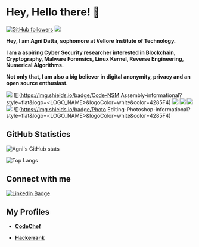 # **Hey, Hello there! :wave:**

[![GitHub followers](https://img.shields.io/github/followers/datta-agni?label=Follow&style=social)](https://github.com/datta-agni/?tab=followers) ![](https://komarev.com/ghpvc/?username=datta-agni&color=4285F4)

**Hey, I am Agni Datta, sophomore at Vellore Institute of Technology.**

**I am a aspiring Cyber Security researcher interested in Blockchain, Cryptography, Malware Forensics, Linux Kernel, Reverse Engineering, Numerical Algorithms.**

**Not only that, I am also a big believer in digital anonymity, privacy and an open source enthusiast.**

![](https://img.shields.io/badge/OS-Linux/Unix-informational?style=flat&logo=<LOGO_NAME>&logoColor=white&color=4285F4) ![](https://img.shields.io/badge/Code-NSM Assembly-informational?style=flat&logo=<LOGO_NAME>&logoColor=white&color=4285F4) ![](https://img.shields.io/badge/Code-C-informational?style=flat&logo=<LOGO_NAME>&logoColor=white&color=4285F4) ![](https://img.shields.io/badge/Code-Java-informational?style=flat&logo=<LOGO_NAME>&logoColor=white&color=4285F4) ![](https://img.shields.io/badge/Code-Python-informational?style=flat&logo=<LOGO_NAME>&logoColor=white&color=4285F4) ![](https://img.shields.io/badge/Code-Ruby-informational?style=flat&logo=<LOGO_NAME>&logoColor=white&color=4285F4) ![](https://img.shields.io/badge/Photo Editing-Photoshop-informational?style=flat&logo=<LOGO_NAME>&logoColor=white&color=4285F4)

## GitHub Statistics

![Agni's GitHub stats](https://github-readme-stats.vercel.app/api?username=datta-agni&show_icons=true)

![Top Langs](https://github-readme-stats.vercel.app/api/top-langs/?username=datta-agni&layout=compact)

## **Connect with me**

[![Linkedin Badge](https://img.shields.io/badge/-Agni-blue?style=for-the-badge-square&logo=Linkedin&logoColor=white&link=https://https://www.linkedin.com/in/agni-datta-3380b8163/)](https://www.linkedin.com/in/agni-datta-3380b8163/)

## **My Profiles**

- **[CodeChef](https://www.codechef.com/users/dattagni09)**

- **[Hackerrank](https://www.hackerrank.com/dattadunga)**
